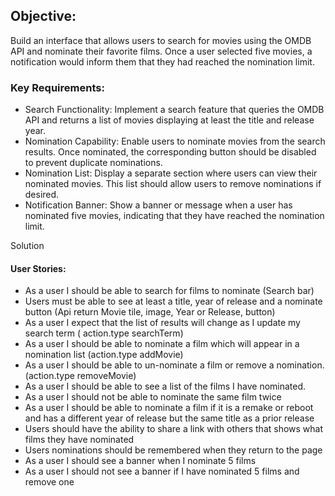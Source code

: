 ## Objective:

Build an interface that allows users to search for movies using the OMDB API and nominate their favorite films. Once a user selected five movies, a notification would inform them that they had reached the nomination limit.

### Key Requirements:
- Search Functionality: Implement a search feature that queries the OMDB API and returns a list of movies displaying at least the title and release year.
- Nomination Capability: Enable users to nominate movies from the search results. Once nominated, the corresponding button should be disabled to prevent duplicate nominations.
- Nomination List: Display a separate section where users can view their nominated movies. This list should allow users to remove nominations if desired.
- Notification Banner: Show a banner or message when a user has nominated five movies, indicating that they have reached the nomination limit.

Solution

#### User Stories:
- As a user I should be able to search for films to nominate (Search bar)
- Users must be able to see at least a title, year of release and a nominate button (Api return Movie tile, image, Year or Release, button)
- As a user I expect that the list of results will change as I update my search term ( action.type searchTerm)
- As a user I should be able to nominate a film which will appear in a nomination list (action.type addMovie)
- As a user I should be able to un-nominate a film or remove a nomination. (action.type removeMovie)
- As a user I should be able to see a list of the films I have nominated.
- As a user I should not be able to nominate the same film twice
- As a user I should be able to nominate a film if it is a remake or reboot and has a different year of release but the same title as a prior release
- Users should have the ability to share a link with others that shows what films they have nominated
- Users nominations should be remembered when they return to the page
- As a user I should see a banner when I nominate 5 films
- As a user I should not see a banner if I have nominated 5 films and remove one
 
